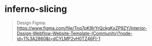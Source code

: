# inferno-slicing

> Design Figma: https://www.figma.com/file/Tnq7pK9lrYrQckgKxZP9ZY/Interior-Design-Webflow-Website-Template-(Community)?node-id=1%3A2860&t=dCYLMP2vH0TZ46FI-1
